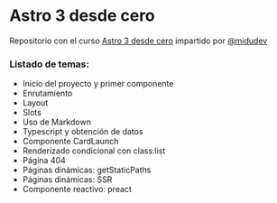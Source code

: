 # Astro 3 desde cero

Repositorio con el curso [Astro 3 desde cero](https://www.youtube.com/watch?v=RB5tR_nqUEw) impartido por [@midudev](https://github.com/midudev)

### Listado de temas:

- Inicio del proyecto y primer componente
- Enrutamiento
- Layout
- Slots
- Uso de Markdown
- Typescript y obtención de datos
- Componente CardLaunch
- Renderizado condicional con class:list
- Página 404
- Páginas dinámicas: getStaticPaths
- Páginas dinámicas: SSR
- Componente reactivo: preact
